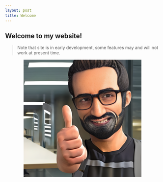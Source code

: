 ```yaml
---
layout: post
title: Welcome
---
```


## Welcome to my website!


> Note that site is in early development, some features may and will not work at present time.


<center><a href="https://www.youtube.com/watch?v=c_QrGH_zOpg"><img src="/public/images/site_img/thumbs_up.png" height="384" width="384"/></a> </center>




